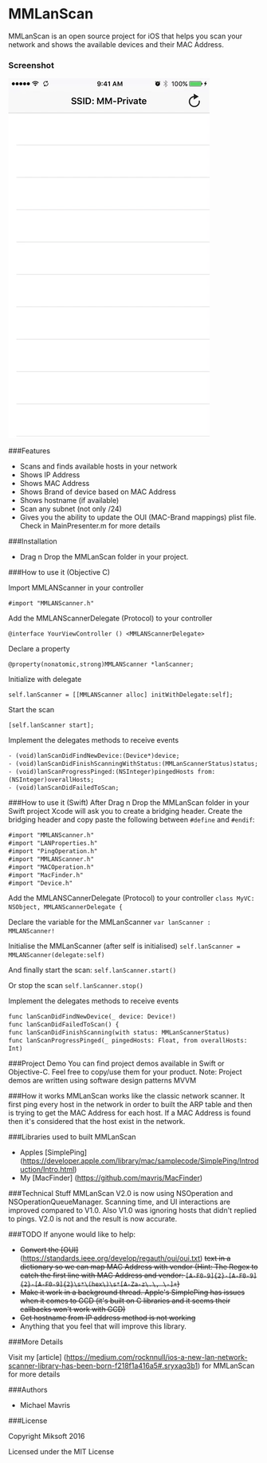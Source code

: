 
MMLanScan
======

MMLanScan is an open source project for iOS that helps you scan your network and shows the available devices and their MAC Address.

### Screenshot
![image](LanScan.gif)

###Features
+ Scans and finds available hosts in your network
+ Shows IP Address
+ Shows MAC Address
+ Shows Brand of device based on MAC Address
+ Shows hostname (if available)
+ Scan any subnet (not only /24)
+ Gives you the ability to update the OUI (MAC-Brand mappings) plist file. Check in MainPresenter.m for more details

###Installation
- Drag n Drop the MMLanScan folder in your project.

###How to use it (Objective C)

Import MMLANScanner in your controller
```
#import "MMLANScanner.h"
```

Add the MMLANScannerDelegate (Protocol) to your controller
```
@interface YourViewController () <MMLANScannerDelegate>
```

Declare a property
```
@property(nonatomic,strong)MMLANScanner *lanScanner;
```

Initialize with delegate
```
self.lanScanner = [[MMLANScanner alloc] initWithDelegate:self];
```

Start the scan
```
[self.lanScanner start];
```

Implement the delegates methods to receive events
```
- (void)lanScanDidFindNewDevice:(Device*)device;
- (void)lanScanDidFinishScanningWithStatus:(MMLanScannerStatus)status;
- (void)lanScanProgressPinged:(NSInteger)pingedHosts from:(NSInteger)overallHosts;
- (void)lanScanDidFailedToScan;
```

###How to use it (Swift)
After Drag n Drop the MMLanScan folder in your Swift project Xcode will ask you to create a bridging header. Create the bridging header and copy paste the following between `#define` and `#endif`:
```
#import "MMLANScanner.h"
#import "LANProperties.h"
#import "PingOperation.h"
#import "MMLANScanner.h"
#import "MACOperation.h"
#import "MacFinder.h"
#import "Device.h"
```
Add the MMLANSCannerDelegate (Protocol) to your controller
```class MyVC: NSObject, MMLANScannerDelegate {```

Declare the variable for the MMLanScanner
```var lanScanner : MMLANScanner!```

Initialise the MMLanScanner (after self is initialised)
```self.lanScanner = MMLANScanner(delegate:self)```

And finally start the scan:
```self.lanScanner.start()```

Or stop the scan
```self.lanScanner.stop()```

Implement the delegates methods to receive events
```
func lanScanDidFindNewDevice(_ device: Device!)
func lanScanDidFailedToScan() {
func lanScanDidFinishScanning(with status: MMLanScannerStatus)
func lanScanProgressPinged(_ pingedHosts: Float, from overallHosts: Int)
```

###Project Demo
You can find project demos available in Swift or Objective-C. Feel free to copy/use them for your product.
Note: Project demos are written using software design patterns MVVM

###How it works
MMLanScan works like the classic network scanner. It first ping every host in the network in order to built the ARP table and then is trying to get the MAC Address for each host. If a MAC Address is found then it's considered that the host exist in the network.

###Libraries used to built MMLanScan
- Apples [SimplePing] (https://developer.apple.com/library/mac/samplecode/SimplePing/Introduction/Intro.html) 
- My [MacFinder] (https://github.com/mavris/MacFinder)

###Technical Stuff
MMLanScan V2.0 is now using NSOperation and NSOperationQueueManager. Scanning time, and UI interactions are improved compared to V1.0. Also V1.0 was ignoring hosts that didn't replied to pings. V2.0 is not and the result is now accurate.

###TODO
If anyone would like to help:
- ~~Convert the [OUI]~~ (https://standards.ieee.org/develop/regauth/oui/oui.txt) ~~text in a dictionary so we can map MAC Address with vendor (Hint: The Regex to catch the first line with MAC Address and vendor: ```[A-F0-9]{2}-[A-F0-9]{2}-[A-F0-9]{2}\s*\(hex\)\s*[A-Za-z\.\, \-]+```)~~
- ~~Make it work in a background thread. Apple's SimplePing has issues when it comes to GCD (it's built on C libraries and it seems their callbacks won't work with GCD)~~
- ~~Get hostname from IP address method is not working~~
- Anything that you feel that will improve this library.

###More Details

Visit my [article] (https://medium.com/rocknnull/ios-a-new-lan-network-scanner-library-has-been-born-f218f1a416a5#.sryxaq3b1) for MMLanScan for more details

###Authors
* Michael Mavris

###License

Copyright Miksoft 2016

Licensed under the MIT License
